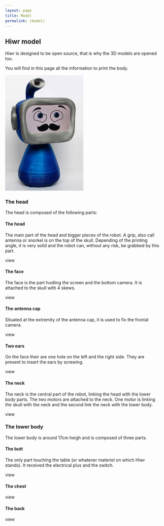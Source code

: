 ```yaml
---
layout: page
title: Model
permalink: /model/
---
```


## Hiwr model

Hiwr is designed to be open source, that is why the 3D models are opened too.

You will find in this page all the information to print the body.

<div class="center">
  <img src="/assets/img/hiwr-full.jpg" class="img-thumbnail" alt="" />
</div>

### The head

The head is composed of the following parts:

<div class="row rowbrick">
<div class="col-md-4 brick">
<h4>The head</h4>
<p>The main part of the head and bigger pieces of the robot. A grip, also call antenna or snorkel is on the top of the skull. Depending of the printing angle, it is very solid and the robot can, without any risk, be grabbed by this part.</p>
<span class="stl-link" data-url="https://render.githubusercontent.com/view/3d?url=https%3A%2F%2Fraw.githubusercontent.com%2FHiwr%2FHiwr-bodyparts%2Fmaster%2Fhead-printable.stl"><i class="fa fa-eye"></i> view</span>
</div>

<div class="col-md-4 brick">
<h4>The face</h4>
<p>The face is the part hodling the screen and the bottom camera. It is attached to the skull with 4 skews. </p>
<span class="stl-link" data-url="https://render.githubusercontent.com/view/3d?url=https%3A%2F%2Fraw.githubusercontent.com%2FHiwr%2FHiwr-bodyparts%2Fmaster%2Fface-printable.stl"><i class="fa fa-eye"></i> view</span>
</div>

<div class="col-md-4 brick">
<h4>The antenna cap</h4>
<p>Situated at the extremity of the antenna cap, it is used to fix the frontal camera. </p>

<span class="stl-link" data-url="https://render.githubusercontent.com/view/3d?url=https%3A%2F%2Fraw.githubusercontent.com%2FHiwr%2FHiwr-bodyparts%2Fmaster%2Fantenna-cap-printable.stl"><i class="fa fa-eye"></i> view</span>

</div>
</div>
<div class="row rowbrick">

<div class="col-md-4 brick">
<h4>Two ears</h4>
<p>On the face their are one hole on the left and the right side. They are present to insert the ears by screwing.</p>
<span class="stl-link" data-url="https://render.githubusercontent.com/view/3d?url=https%3A%2F%2Fraw.githubusercontent.com%2FHiwr%2FHiwr-bodyparts%2Fmaster%2F2x%2520ear2-98%2520-%2520printable.stl"><i class="fa fa-eye"></i> view</span>
</div>


<div class="col-md-4 brick">
<h4>The neck</h4>
<p>The neck is the central part of the robot, linking the head with the lower body parts. The two motors are attached to the neck. One motor is linking the skull with the neck and the second link the neck with the lower body.</p>
<span class="stl-link" data-url="https://render.githubusercontent.com/view/3d?url=https%3A%2F%2Fraw.githubusercontent.com%2FHiwr%2FHiwr-bodyparts%2Fmaster%2Flong-neck-printable.stl"><i class="fa fa-eye"></i> view</span>
</div>
</div>

### The lower body

The lower body is around 17cm heigh and is composed of three parts.

<div class="row rowbrick">
<div class="col-md-4 brick">
<h4>The butt</h4>
<p>The only part touching the table (or whatever materiel on which Hiwr stands). It received the electrical plus and the switch.</p>
<span class="stl-link" data-url="https://render.githubusercontent.com/view/3d?url=https%3A%2F%2Fraw.githubusercontent.com%2FHiwr%2FHiwr-bodyparts%2Fmaster%2Fbutt-printable.stl"><i class="fa fa-eye"></i> view</span>
</div>

<div class="col-md-4 brick">
<h4>The chest</h4>
<span class="stl-link" data-url="https://render.githubusercontent.com/view/3d?url=https%3A%2F%2Fraw.githubusercontent.com%2FHiwr%2FHiwr-bodyparts%2Fmaster%2Fchest-printable.stl"><i class="fa fa-eye"></i> view</span>
</div>

<div class="col-md-4 brick">
<h4>The back</h4>
<span class="stl-link" data-url="https://render.githubusercontent.com/view/3d?url=https%3A%2F%2Fraw.githubusercontent.com%2FHiwr%2FHiwr-bodyparts%2Fmaster%2Fback-printable.stl"><i class="fa fa-eye"></i> view</span>
</div>
</div>
